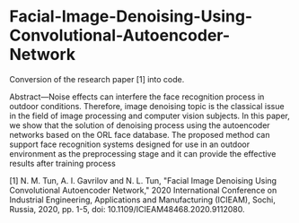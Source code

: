 # Facial-Image-Denoising-Using-Convolutional-Autoencoder-Network
Conversion of the research paper [1] into code. 

Abstract—Noise effects can interfere the face recognition
process in outdoor conditions. Therefore, image denoising topic is
the classical issue in the field of image processing and computer
vision subjects. In this paper, we show that the solution of
denoising process using the autoencoder networks based on the
ORL face database. The proposed method can support face
recognition systems designed for use in an outdoor environment
as the preprocessing stage and it can provide the effective results
after training process

[1] N. M. Tun, A. I. Gavrilov and N. L. Tun, "Facial Image Denoising Using Convolutional Autoencoder Network," 2020 International Conference on Industrial Engineering, Applications and Manufacturing (ICIEAM), Sochi, Russia, 2020, pp. 1-5, doi: 10.1109/ICIEAM48468.2020.9112080.
